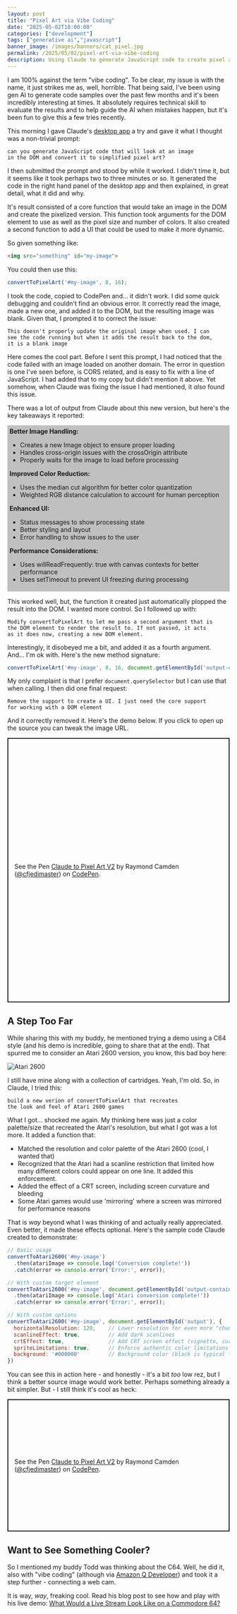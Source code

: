 ```yaml
---
layout: post
title: "Pixel Art via Vibe Coding"
date: "2025-05-02T18:00:00"
categories: ["development"]
tags: ["generative ai","javascript"]
banner_image: /images/banners/cat_pixel.jpg
permalink: /2025/05/02/pixel-art-via-vibe-coding
description: Using Claude to generate JavaScript code to create pixel art.
---
```


I am 100% against the term "vibe coding". To be clear, my issue is with the name, it just strikes me as, well, horrible. That being said, I've been using gen AI to generate code samples over the past few months and it's been incredibly interesting at times. It absolutely requires technical skill to evaluate the results and to help guide the AI when mistakes happen, but it's been fun to give this a few tries recently.

This morning I gave Claude's [desktop app](https://claude.ai/download) a try and gave it what I thought was a non-trivial prompt:

```
can you generate JavaScript code that will look at an image 
in the DOM and convert it to simplified pixel art?
```

I then submitted the prompt and stood by while it worked. I didn't time it, but it seems like it took perhaps two to three minutes or so. It generated the code in the right hand panel of the desktop app and then explained, in great detail, what it did and why. 

It's result consisted of a core function that would take an image in the DOM and create the pixelized version. This function took arguments for the DOM element to use as well as the pixel size and number of colors. It also created a second function to add a UI that could be used to make it more dynamic. 

So given something like:

```html
<img src="something" id="my-image">
```

You could then use this:

```js
convertToPixelArt('#my-image', 8, 16);
```

I took the code, copied to CodePen and... it didn't work. I did some quick debugging and couldn't find an obvious error. It correctly read the image, made a new one, and added it to the DOM, but the resulting image was blank. Given that, I prompted it to correct the issue:

```
This doesn't properly update the original image when used. I can 
see the code running but when it adds the result back to the dom, 
it is a blank image
```

Here comes the cool part. Before I sent this prompt, I had noticed that the code failed with an image loaded on another domain. The error in question is one I've seen before, is CORS related, and is easy to fix with a line of JavaScript. I had added that to my copy but didn't mention it above. Yet somehow, when Claude was fixing the issue I had mentioned, it *also* found this issue. 

There was a lot of output from Claude about this new version, but here's the key takeaways it reported:

<div style="background-color: #c0c0c0; padding: 5px">
<strong>Better Image Handling:</strong>

<ul>
<li>Creates a new Image object to ensure proper loading
<li>Handles cross-origin issues with the crossOrigin attribute
<li>Properly waits for the image to load before processing
</ul>

<strong>Improved Color Reduction:</strong>

* Uses the median cut algorithm for better color quantization
* Weighted RGB distance calculation to account for human perception


**Enhanced UI:**

* Status messages to show processing state
* Better styling and layout
* Error handling to show issues to the user


**Performance Considerations:**

* Uses willReadFrequently: true with canvas contexts for better performance
* Uses setTimeout to prevent UI freezing during processing
</div>

This worked well, but, the function it created just automatically plopped the result into the DOM. I wanted more control. So I followed up with:

```
Modify convertToPixelArt to let me pass a second argument that is 
the DOM element to render the result to. If not passed, it acts 
as it does now, creating a new DOM element.
```

Interestingly, it disobeyed me a bit, and added it as a fourth argument. And... I'm ok with. Here's the new method signature:

```js
convertToPixelArt('#my-image', 8, 16, document.getElementById('output-container'));
```

My only complaint is that I prefer `document.querySelector` but I can use that when calling. I then did one final request:

```
Remove the support to create a UI. I just need the core support 
for working with a DOM element
```

And it correctly removed it. Here's the demo below. If you click to open up the source you can tweak the image URL.

<p class="codepen" data-height="600" data-theme-id="dark" data-default-tab="result" data-slug-hash="OPPQedp" data-pen-title="Claude to Pixel Art V2" data-user="cfjedimaster" style="height: 600px; box-sizing: border-box; display: flex; align-items: center; justify-content: center; border: 2px solid; margin: 1em 0; padding: 1em;">
  <span>See the Pen <a href="https://codepen.io/cfjedimaster/pen/OPPQedp">
  Claude to Pixel Art V2</a> by Raymond Camden (<a href="https://codepen.io/cfjedimaster">@cfjedimaster</a>)
  on <a href="https://codepen.io">CodePen</a>.</span>
</p>
<script async src="https://public.codepenassets.com/embed/index.js"></script>

## A Step Too Far

While sharing this with my buddy, he mentioned trying a demo using a C64 style (and his demo is incredible, going to share that at the end). That spurred me to consider an Atari 2600 version, you know, this bad boy here:

<p>
<img src="https://static.raymondcamden.com/images/2025/05/atari.jpg" alt="Atari 2600" class="imgborder imgcenter" loading="lazy">
</p>

I still have mine along with a collection of cartridges. Yeah, I'm old. So, in Claude, I tried this:

```
build a new verion of convertToPixelArt that recreates 
the look and feel of Atari 2600 games
```

What I got... shocked me again. My thinking here was just a color palette/size that recreated the Atari's resolution, but what I got was a lot more. It added a function that:

* Matched the resolution and color palette of the Atari 2600 (cool, I wanted that)
* Recognized that the Atari had a scanline restriction that limited how many different colors could appear on one line. It added this enforcement.
* Added the effect of a CRT screen, including screen curvature and bleeding
* Some Atari games would use 'mirroring' where a screen was mirrored for performance reasons

That is *way* beyond what I was thinking of and actually really appreciated. Even better, it made these effects optional. Here's the sample code Claude created to demonstrate:

```js
// Basic usage
convertToAtari2600('#my-image')
  .then(atariImage => console.log('Conversion complete!'))
  .catch(error => console.error('Error:', error));

// With custom target element
convertToAtari2600('#my-image', document.getElementById('output-container'))
  .then(atariImage => console.log('Atari conversion complete!'))
  .catch(error => console.error('Error:', error));

// With custom options
convertToAtari2600('#my-image', document.getElementById('output'), {
  horizontalResolution: 120,    // Lower resolution for even more "chunky" pixels
  scanlineEffect: true,         // Add dark scanlines
  crtEffect: true,              // Add CRT screen effect (vignette, curvature, etc.)
  spriteLimitations: true,      // Enforce authentic color limitations per scanline
  background: '#000000'         // Background color (black is typical for Atari)
})
```

You can see this in action here - and honestly - it's a bit *too* low rez, but I think a better source image would work better. Perhaps something already a bit simpler. But - I still think it's cool as heck:

<p class="codepen" data-height="600" data-default-tab="result" data-slug-hash="yyyvmKr" data-pen-title="Claude to Pixel Art V2" data-user="cfjedimaster" style="height: 300px; box-sizing: border-box; display: flex; align-items: center; justify-content: center; border: 2px solid; margin: 1em 0; padding: 1em;">
  <span>See the Pen <a href="https://codepen.io/cfjedimaster/pen/yyyvmKr">
  Claude to Pixel Art V2</a> by Raymond Camden (<a href="https://codepen.io/cfjedimaster">@cfjedimaster</a>)
  on <a href="https://codepen.io">CodePen</a>.</span>
</p>
<script async src="https://public.codepenassets.com/embed/index.js"></script>

## Want to See Something Cooler?

So I mentioned my buddy Todd was thinking about the C64. Well, he did it, also with "vibe coding" (although via [Amazon Q Developer](https://aws.amazon.com/q/developer)) and took it a step further - connecting a web cam. 

It is way, *way*, freaking cool. Read his blog post to see how and play with his live demo: [What Would a Live Stream Look Like on a Commodore 64?](https://dev.to/aws/what-would-a-live-stream-look-like-on-a-commodore-64-42p4)
